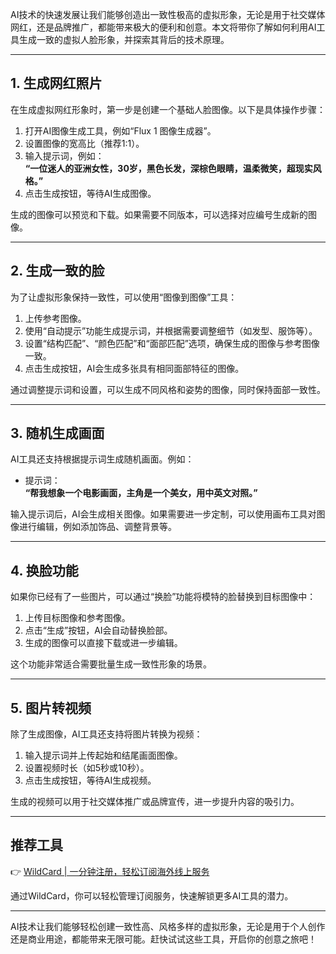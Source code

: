 AI技术的快速发展让我们能够创造出一致性极高的虚拟形象，无论是用于社交媒体网红，还是品牌推广，都能带来极大的便利和创意。本文将带你了解如何利用AI工具生成一致的虚拟人脸形象，并探索其背后的技术原理。

---

## 1. 生成网红照片

在生成虚拟网红形象时，第一步是创建一个基础人脸图像。以下是具体操作步骤：

1. 打开AI图像生成工具，例如“Flux 1 图像生成器”。
2. 设置图像的宽高比（推荐1:1）。
3. 输入提示词，例如：  
   **“一位迷人的亚洲女性，30岁，黑色长发，深棕色眼睛，温柔微笑，超现实风格。”**
4. 点击生成按钮，等待AI生成图像。

生成的图像可以预览和下载。如果需要不同版本，可以选择对应编号生成新的图像。

---

## 2. 生成一致的脸

为了让虚拟形象保持一致性，可以使用“图像到图像”工具：

1. 上传参考图像。
2. 使用“自动提示”功能生成提示词，并根据需要调整细节（如发型、服饰等）。
3. 设置“结构匹配”、“颜色匹配”和“面部匹配”选项，确保生成的图像与参考图像一致。
4. 点击生成按钮，AI会生成多张具有相同面部特征的图像。

通过调整提示词和设置，可以生成不同风格和姿势的图像，同时保持面部一致性。

---

## 3. 随机生成画面

AI工具还支持根据提示词生成随机画面。例如：

- 提示词：  
  **“帮我想象一个电影画面，主角是一个美女，用中英文对照。”**

输入提示词后，AI会生成相关图像。如果需要进一步定制，可以使用画布工具对图像进行编辑，例如添加饰品、调整背景等。

---

## 4. 换脸功能

如果你已经有了一些图片，可以通过“换脸”功能将模特的脸替换到目标图像中：

1. 上传目标图像和参考图像。
2. 点击“生成”按钮，AI会自动替换脸部。
3. 生成的图像可以直接下载或进一步编辑。

这个功能非常适合需要批量生成一致性形象的场景。

---

## 5. 图片转视频

除了生成图像，AI工具还支持将图片转换为视频：

1. 输入提示词并上传起始和结尾画面图像。
2. 设置视频时长（如5秒或10秒）。
3. 点击生成按钮，等待AI生成视频。

生成的视频可以用于社交媒体推广或品牌宣传，进一步提升内容的吸引力。

---

## 推荐工具

👉 [WildCard | 一分钟注册，轻松订阅海外线上服务](https://bit.ly/bewildcard)

通过WildCard，你可以轻松管理订阅服务，快速解锁更多AI工具的潜力。

---

AI技术让我们能够轻松创建一致性高、风格多样的虚拟形象，无论是用于个人创作还是商业用途，都能带来无限可能。赶快试试这些工具，开启你的创意之旅吧！
